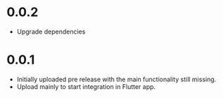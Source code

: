 # 0.0.2
 * Upgrade dependencies

# 0.0.1
 * Initially uploaded pre release with the main functionality still missing.
 * Upload mainly to start integration in Flutter app.
